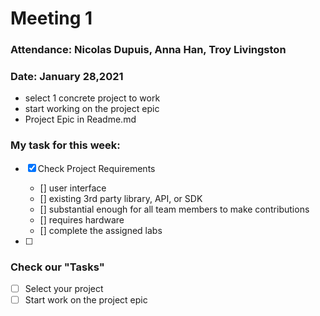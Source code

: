 # Meeting 1

### Attendance: Nicolas Dupuis, Anna Han, Troy Livingston
### Date: January 28,2021

- select 1 concrete project to work
- start working on the project epic
- Project Epic in Readme.md





### **My task for this week:**
- [x] Check Project Requirements
    - [] user interface
    - [] existing 3rd party library, API, or SDK
    - [] substantial enough for all team members to make contributions
    - [] requires hardware
    - [] complete the assigned labs

- [ ] 




### **Check our "Tasks"**
- [ ] Select your project
- [ ] Start work on the project epic